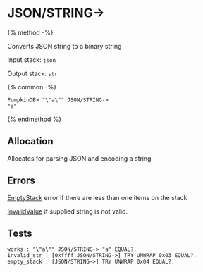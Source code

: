 # JSON/STRING->

{% method -%}

Converts JSON string to a binary string

Input stack: `json`

Output stack: `str`

{% common -%}

```
PumpkinDB> "\"a\"" JSON/STRING->
"a"
```

{% endmethod %}

## Allocation

Allocates for parsing JSON and encoding a string

## Errors

[EmptyStack](../errors/EmptyStack.md) error if there are less than one items on the stack

[InvalidValue](../errors/InvalidValue.md) if supplied string is not valid.


## Tests

```test
works : "\"a\"" JSON/STRING-> "a" EQUAL?.
invalid_str : [0xffff JSON/STRING->] TRY UNWRAP 0x03 EQUAL?.
empty_stack : [JSON/STRING->] TRY UNWRAP 0x04 EQUAL?.
```
